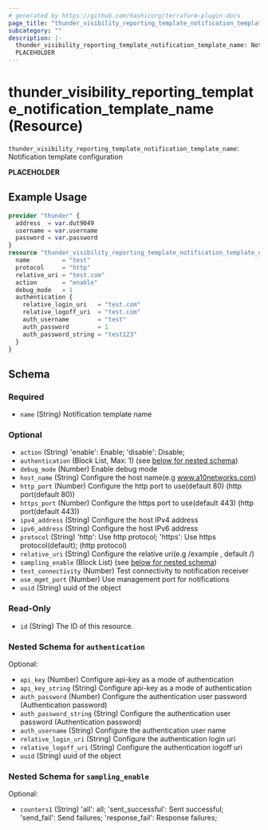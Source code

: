 ```yaml
---
# generated by https://github.com/hashicorp/terraform-plugin-docs
page_title: "thunder_visibility_reporting_template_notification_template_name Resource - terraform-provider-thunder"
subcategory: ""
description: |-
  thunder_visibility_reporting_template_notification_template_name: Notification template configuration
  PLACEHOLDER
---
```


# thunder_visibility_reporting_template_notification_template_name (Resource)

`thunder_visibility_reporting_template_notification_template_name`: Notification template configuration

__PLACEHOLDER__

## Example Usage

```terraform
provider "thunder" {
  address  = var.dut9049
  username = var.username
  password = var.password
}
resource "thunder_visibility_reporting_template_notification_template_name" "thunder_visibility_reporting_template_notification_template_name" {
  name         = "test"
  protocol     = "http"
  relative_uri = "test.com"
  action       = "enable"
  debug_mode   = 1
  authentication {
    relative_login_uri   = "test.com"
    relative_logoff_uri  = "test.com"
    auth_username        = "test"
    auth_password        = 1
    auth_password_string = "test123"
  }
}
```

<!-- schema generated by tfplugindocs -->
## Schema

### Required

- `name` (String) Notification template name

### Optional

- `action` (String) 'enable': Enable; 'disable': Disable;
- `authentication` (Block List, Max: 1) (see [below for nested schema](#nestedblock--authentication))
- `debug_mode` (Number) Enable debug mode
- `host_name` (String) Configure the host name(e.g www.a10networks.com)
- `http_port` (Number) Configure the http port to use(default 80) (http port(default 80))
- `https_port` (Number) Configure the https port to use(default 443) (http port(default 443))
- `ipv4_address` (String) Configure the host IPv4 address
- `ipv6_address` (String) Configure the host IPv6 address
- `protocol` (String) 'http': Use http protocol; 'https': Use https protocol(default);  (http protocol)
- `relative_uri` (String) Configure the relative uri(e.g /example , default /)
- `sampling_enable` (Block List) (see [below for nested schema](#nestedblock--sampling_enable))
- `test_connectivity` (Number) Test connectivity to notification receiver
- `use_mgmt_port` (Number) Use management port for notifications
- `uuid` (String) uuid of the object

### Read-Only

- `id` (String) The ID of this resource.

<a id="nestedblock--authentication"></a>
### Nested Schema for `authentication`

Optional:

- `api_key` (Number) Configure api-key as a mode of authentication
- `api_key_string` (String) Configure api-key as a mode of authentication
- `auth_password` (Number) Configure the authentication user password (Authentication password)
- `auth_password_string` (String) Configure the authentication user password (Authentication password)
- `auth_username` (String) Configure the authentication user name
- `relative_login_uri` (String) Configure the authentication login uri
- `relative_logoff_uri` (String) Configure the authentication logoff uri
- `uuid` (String) uuid of the object


<a id="nestedblock--sampling_enable"></a>
### Nested Schema for `sampling_enable`

Optional:

- `counters1` (String) 'all': all; 'sent_successful': Sent successful; 'send_fail': Send failures; 'response_fail': Response failures;


